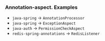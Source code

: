 ### Annotation-aspect. Examples
* `java-spring` -> `AnnotationProcessor`
* `java-spring` -> `ExceptionAspect`
* `java-auth` -> `PermissionCheckAspect`
* `redis-spring-annotations` -> `RedisListener`